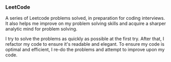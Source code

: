 ### LeetCode

A series of Leetcode problems solved, in preparation for coding interviews.
It also helps me improve on my problem solving skills and acquire a sharper analytic mind for problem solving.

I try to solve the problems as quickly as possible at the first try. After that, I refactor my code to ensure it's readable and elegant.
To ensure my code is optimal and efficient, I re-do the problems and attempt to improve upon my code.
